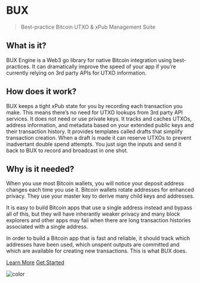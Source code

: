 # **BUX**

> Best-practice Bitcoin UTXO & xPub Management Suite

## What is it?

BUX Engine is a Web3 go library for native Bitcoin integration using best-practices. It can dramatically improve the speed of your app if you’re currently relying on 3rd party APIs for UTXO information.

## How does it work?

BUX keeps a tight xPub state for you by recording each transaction you make. This means there’s no need for UTXO lookups from 3rd party API services. It does not need or use private keys. It tracks and caches UTXOs, address information, and metadata based on your extended public keys and their transaction history. It provides templates called drafts that simplify transaction creation. When a draft is made it can reserve UTXOs to prevent inadvertant double spend attempts. You just sign the inputs and send it back to BUX to record and broadcast in one shot.

## Why is it needed?

When you use most Bitcoin wallets, you will notice your deposit address changes each time you use it. Bitcoin wallets rotate addresses for enhanced privacy. They use your master key to derive many child keys and addresses.

It is easy to build Bitcoin apps that use a single address instead and bypass all of this, but they will have inherantly weaker privacy and many block explorers and other apps may fail when there are long transaction histories associated with a single address.

In order to build a Bitcoin app that is fast and reliable, it should track which addresses have been used, which unspent outputs are committed and which are available for creating new transactions. This is what BUX does.

[Learn More](#bux-tldr)
[Get Started](getting_started.md)

![color](#ecfcff)

